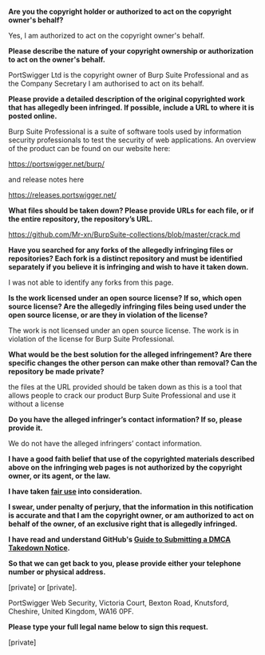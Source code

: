 **Are you the copyright holder or authorized to act on the copyright owner's behalf?**   
   
Yes, I am authorized to act on the copyright owner's behalf.   
   
**Please describe the nature of your copyright ownership or authorization to act on the owner's behalf.**   
   
PortSwigger Ltd is the copyright owner of Burp Suite Professional and as the Company Secretary I am authorised to act on its behalf.   
   
**Please provide a detailed description of the original copyrighted work that has allegedly been infringed. If possible, include a URL to where it is posted online.**   
   
Burp Suite Professional is a suite of software tools used by information security professionals to test the security of web applications. An overview of the product can be found on our website here:   
   
https://portswigger.net/burp/   
   
and release notes here   
   
https://releases.portswigger.net/   
   
**What files should be taken down? Please provide URLs for each file, or if the entire repository, the repository’s URL.**   
   
https://github.com/Mr-xn/BurpSuite-collections/blob/master/crack.md   
   
**Have you searched for any forks of the allegedly infringing files or repositories? Each fork is a distinct repository and must be identified separately if you believe it is infringing and wish to have it taken down.**   
   
I was not able to identify any forks from this page.   
   
**Is the work licensed under an open source license? If so, which open source license? Are the allegedly infringing files being used under the open source license, or are they in violation of the license?**   
   
The work is not licensed under an open source license. The work is in violation of the license for Burp Suite Professional.   
   
**What would be the best solution for the alleged infringement? Are there specific changes the other person can make other than removal? Can the repository be made private?**   
   
the files at the URL provided should be taken down as this is a tool that allows people to crack our product Burp Suite Professional and use it without a license   
   
**Do you have the alleged infringer’s contact information? If so, please provide it.**   
   
We do not have the alleged infringers’ contact information.   
   
**I have a good faith belief that use of the copyrighted materials described above on the infringing web pages is not authorized by the copyright owner, or its agent, or the law.**   
   
**I have taken <a href="https://www.lumendatabase.org/topics/22">fair use</a> into consideration.**   
   
**I swear, under penalty of perjury, that the information in this notification is accurate and that I am the copyright owner, or am authorized to act on behalf of the owner, of an exclusive right that is allegedly infringed.**   
   
**I have read and understand GitHub's <a href="https://help.github.com/articles/guide-to-submitting-a-dmca-takedown-notice/">Guide to Submitting a DMCA Takedown Notice</a>.**   
   
**So that we can get back to you, please provide either your telephone number or physical address.**   
   
[private] or [private].   
   
PortSwigger Web Security, Victoria Court, Bexton Road, Knutsford, Cheshire, United Kingdom, WA16 0PF.   
   
**Please type your full legal name below to sign this request.**   
   
[private]  
